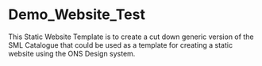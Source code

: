 # Demo_Website_Test

This Static Website Template is to create a cut down generic version of the SML Catalogue that could be used as a template for creating a static website using the ONS Design system.
